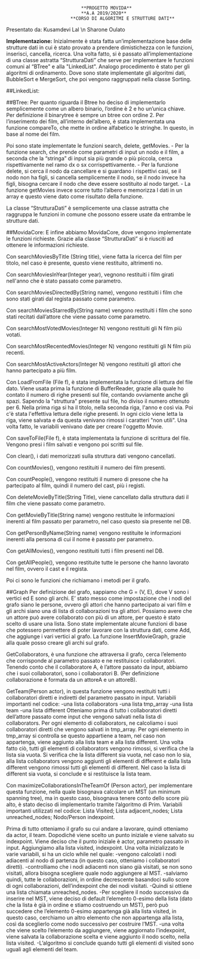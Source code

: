								**PROGETTO MOVIDA**
								**A.A 2019/2020**
							**CORSO DI ALGORITMI E STRUTTURE DATI**

Presentato da:
Kusamdevi Lal \n
Sharone Oulato



**Implementazione:**
	Inizialmente è stata fatta un’implementazione base delle strutture dati in cui è stato provato a prendere dimistichezza con le funzioni, inserisci, cancella, ricerca. Una volta fatto, si è passato all’implementazione di una classe astratta “StrutturaDati” che serve per implementare le funzioni comuni al “BTree" e alla "LinkedList".
    Analogo procedimento è stato per gli algoritmi di ordinamento. Dove sono state implementate gli algoritmi dati, BubbleSort e MergeSort, che poi vengono raggruppati nella classe Sorting.

##LinkedList:


##BTree:
Per quanto riguarda il Btree ho deciso di implementarlo semplicemente come un albero binario, l’ordine è 2 e ho un’unica chiave. Per definizione il binarytree è sempre un btree con ordine 2. 
Per l’inserimento dei film, all’interno del’albero, è stata implementata una funzione compareTo, che mette in ordine alfabetico le stringhe. In questo, in base al nome dei film.

Poi sono state implementate le funzioni search, delete, getMovies.
    - Per la funzione search, che prende come parametri di input un nodo e il film, a seconda che la “stringa” di input sia più grande o più piccola, cerca rispettivamente nel ramo dx o sx corrispettivamente.
    - Per la funzione delete, si cerca il nodo da cancellare e  si guardano i rispettivi casi, se il nodo non ha figli, si cancella semplicemente il nodo, se il nodo invece ha figli, bisogna cercare il nodo che deve essere sostituito al nodo target.
    - La funzione getMovies invece scorre tutto l’albero e memorizza I dati in un array e questo viene dato come risultato della funzione.

La classe “StrutturaDati” è semplicemente una classe astratta che raggruppa le funzioni in comune che possono essere usate da entrambe le strutture dati.

##MovidaCore:
E infine abbiamo MovidaCore, dove vengono implementate le funzioni richieste.
Grazie alla classe “StrutturaDati” si è riusciti ad ottenere le informazioni richieste.
	
Con searchMoviesByTitle (String title), viene fatta la ricerca del film per titolo, nel caso è presente, questo viene restituito, altrimenti no.

Con searchMoviesInYear(Integer year), vegnono restituiti i film girati nell'anno che è stato passato come parametro.

Con searchMoviesDirectedBy(String name), vengono restituiti i film che sono stati girati dal regista passato come parametro.

Con searchMoviesStarredBy(String name) vengono restituiti i film che sono stati recitati dall’attore che viene passato come parametro.

Con searchMostVotedMovies(Integer N) vengono restituiti gli N film più votati.

Con searchMostRecentedMovies(Integer N) vengono restituiti gli N film più recenti.

Con searchMostActiveActors(Integer N) vengono restituiti gli attori che hanno partecipato a più film.

Con LoadFromFile (File f), è stata implementata la funzione di lettura del file dato. 
Viene usata prima la funzione di BufferReader, grazie alla quale ho contato il numero di righe presenti sul file, contando ovviamente anche gli spazi.
Sapendo la "struttura" presente sul file, ho diviso il numero ottenuto per 6. Nella prima riga si ha il titolo, nella seconda riga, l'anno e così via. 
Poi c'è stata l'effettiva lettura delle righe presenti. 
In ogni ciclo viene letta la riga, viene salvata e da questa venivano rimossi i caratteri "non utili". Una volta fatto, le variabili venivano date per creare l'oggetto Movie.

Con saveToFile(File f), è stata implementata la funzione di scrittura del file. Vengono presi i film salvati e vengono poi scritti sul file.

Con clear(), i dati memorizzati sulla struttura dati vengono cancellati.

Con countMovies(), vengono restituiti il numero dei film presenti.

Con countPeople(), vengono restituiti il numero di presone che ha partecipato al film, quindi il numero del cast, più i registi.

Con deleteMovieByTitle(String Title), viene cancellato dalla struttura dati il film che viene passato come parametro.

Con getMovieByTitle(String name) vengono restituite le informazioni inerenti al film passato per parametro, nel caso questo sia presente nel DB.

Con getPersonByName(String name) vengono restituite le informazioni inerenti alla persona di cui il nome è passato per parametro.

Con getAllMovies(), vengono  restituiti tutti i film presenti nel DB.

Con getAllPeople(), vengono restituite tutte le persone che hanno lavorato nel film, ovvero il cast e il regista.

Poi ci sono le funzioni che richiamano i metodi per il grafo.


##Graph
Per definizione del grafo, sappiamo che G = (V, E), dove V sono i vertici ed E sono gli archi. E’ stato messo come impostazione che i nodi del grafo siano le persone, ovvero gli attori che hanno partecipato ai vari film e gli archi siano una di lista di collaborazioni tra gli attori. 
Possiamo avere che un attore può avere collaborato con più di un attore, per questo è stato scelto di usare una lista. 
Sono state implementate alcune funzioni di base che potessero permettere di poter lavorare con la struttura dati, come Add, che aggiunge i vari vertici al grafo.
La funzione InsertMovieGraph, grazie alla quale posso creare gli archi sul grafo. 

GetCollaborators, è una funzione che attraversa il grafo, cerca l’elemento che corrisponde al parametro passato e ne restituisce i collaboratori. Tenendo conto che il collaboratore A, è l’attore passato da input, abbiamo che i suoi collaboratori, sono i collaboratori B. (Per definizione collaborazione è formata da un attoreA e un attoreB).

GetTeam(Person actor), in questa funzione vengono restituiti tutti i collaboratori diretti e indiretti del parametro passato in input. 
Variabili importanti nel codice:
-una lista collaborators
-una lista tmp_array
-una lista team
-una lista different
Otteniamo prima di tutto i collaboratori diretti dell’attore passato come input che vengono salvati nella lista di collaborators. Per ogni elemento di collaborators, ne calcoliamo i suoi collaboratori diretti che vengono salvati in tmp_array. Per ogni elemento in tmp_array si controlla se questo appartiene a team, nel caso non appartenga, viene aggiunto alla lista team e alla lista different. 
Una volta fatto ciò, tutti gli elementi di collaborators vengono rimossi, si verifica che la lista sia vuota. 
Si verifica che la lista different sia vuota, nel caso non lo sia, alla lista collaborators vengono aggiunti gli elementi di different e dalla lista different vengono rimossi tutti gli elementi di different.
Nel caso la lista di different sia vuota, si conclude e si restituisce la lista team.

Con maximizeCollaborationsInTheTeamOf (Person actor), per implementare questa funzione, nella quale bisognava calcolare un MST (un minimum spanning tree), ma in questo caso, bisognava tenere conto dello score più alto, è stato deciso di implementarlo tramite l’algoritmo di Prim.
Variabili importanti utilizzati nel codice:
Lista Visited;
Lista adjacent_nodes;
Lista unreached_nodes;
Nodo/Person indexpoint.

Prima di tutto otteniamo il grafo su cui andare a lavorare, quindi otteniamo da actor, il team.
Dopodiché viene scelto un punto iniziale e viene salvato su indexpoint. Viene deciso che il punto iniziale è actor, parametro passato in input.
Aggiungiamo alla lista visited, indexpoint. 
Una volta inizializzato le varie variabili, si ha un ciclo while nel quale:
-vengono calcolati i nodi adiacenti al nodo di partenza (in questo caso, otteniamo i collaboratori diretti). 
-controlliamo che i nodi adiacenti non siano già visitati, se non sono visitati, allora bisogna scegliere quale nodo aggiungere al MST.
-salviamo quindi, tutte le collaborazioni, in ordine decrescente basandoci sullo score di ogni collaborazioni,  dell’indexpoint che dei nodi visitati.
-Quindi si ottiene una lista chiamata unreached_nodes.
-Per scegliere il nodo successivo da inserire nel MST, viene deciso di default l’elemento 0-esimo della lista (dato che la lista è già in ordine e stiamo costruendo un MST), però può succedere che l’elemento 0-esimo appartenga già alla lista visited, in questo caso, cerchiamo un altro elemento che non appartenga alla lista, così da sceglierlo come nodo successivo per costruire l’MST.
-una volta che viene scelto l’elemento da aggiungere, viene aggiornato l’indexpoint, viene salvata la collaborazione scelta e viene aggiunto il nodo scelto, nella lista visited.
-L’algoritmo si conclude quando tutti gli elementi di visited sono uguali agli elementi del team. 
